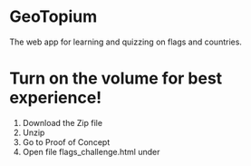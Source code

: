 # GeoTopium
The web app for learning and quizzing on flags and countries.

# Turn on the volume for best experience!

1. Download the Zip file
2. Unzip
3. Go to Proof of Concept
4. Open file flags_challenge.html under

